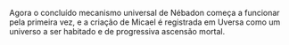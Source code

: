﻿Agora o concluído mecanismo universal de Nébadon começa a funcionar pela primeira vez, e a criação de Micael é registrada em Uversa como um universo a ser habitado e de progressiva ascensão mortal.